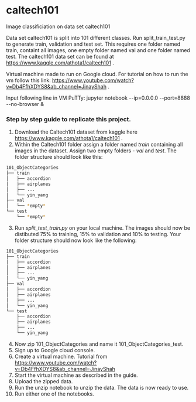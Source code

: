 # caltech101
Image classificiation on data set caltech101

Data set caltech101 is split into 101 different classes. Run split_train_test.py to generate train, validation and test set. This requires one folder named train, containt all images, one empty folder named val and one folder named test.
The caltech101 data set can be found at https://www.kaggle.com/athota1/caltech101 .

Virtual machine made to run on Google cloud. For tutorial on how to run the vm follow this link: https://www.youtube.com/watch?v=Db4FfhXDYS8&ab_channel=JinayShah .

Input following line in VM PuTTy: jupyter notebook --ip=0.0.0.0 --port=8888 --no-browser &

### Step by step guide to replicate this project. ###

1. Download the Caltech101 dataset from kaggle here https://www.kaggle.com/athota1/caltech101 .
2. Within the Caltech101 folder assign a folder named *train* containing all images in the dataset. Assign two empty folders - *val* and *test*. The folder structure should look like this:
```bash
101_ObjectCategories
├── train
│   ├── accordion
│   ├── airplanes
│   ├── ...
│   └── yin_yang
├── val
│   └── *empty*
└── test
    └── *empty*
```
3. Run *split_test_train.py* on your local machine. The images should now be distibuted 75% to training, 15% to validation and 10% to testing. Your folder structure should now look like the following:
```bash
101_ObjectCategories
├── train
│   ├── accordion
│   ├── airplanes
│   ├── ...
│   └── yin_yang
├── val
│   ├── accordion
│   ├── airplanes
│   ├── ...
│   └── yin_yang
└── test
    ├── accordion
    ├── airplanes
    ├── ...
    └── yin_yang
```
4. Now zip 101_ObjectCategories and name it 101_ObjectCategories_test.
5. Sign up to Google cloud console.
6. Create a virtual machine. Tutorial from https://www.youtube.com/watch?v=Db4FfhXDYS8&ab_channel=JinayShah
7. Start the virtual machine as described in the guide.
8. Upload the zipped data.
9. Run the unzip notebook to unzip the data. The data is now ready to use.
10. Run either one of the notebooks.